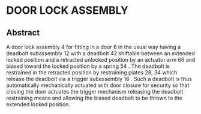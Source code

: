 # DOOR LOCK ASSEMBLY

## Abstract
A door lock assembly 4 for fitting in a door 6 in the usual way having a deadbolt subassembly 12 with a deadbolt 42 shiftable between an extended locked position and a retracted unlocked position by an actuator arm 66 and biased toward the locked position by a spring 54 . The deadbolt is restrained in the retracted position by restraining plates 28, 34 which release the deadbolt via a trigger subassembly 16 . Such a deadbolt is thus automatically mechanically actuated with door closure for security so that closing the door actuates the trigger mechanism releasing the deadbolt restraining means and allowing the biased deadbolt to be thrown to the extended locked position.